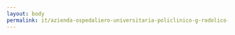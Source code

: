 ```yaml
---
layout: body
permalink: it/azienda-ospedaliero-universitaria-policlinico-g-rodolico-san-marco-di-catania/
---
```


